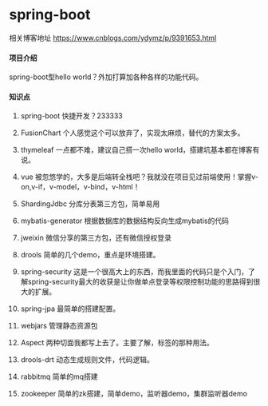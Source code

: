 # spring-boot
相关博客地址  https://www.cnblogs.com/ydymz/p/9391653.html

#### 项目介绍
spring-boot型hello world？外加打算加各种各样的功能代码。

#### 知识点
1. spring-boot         快捷开发？233333

2. FusionChart         个人感觉这个可以放弃了，实现太麻烦，替代的方案太多。

3. thymeleaf           一点都不难，建议自己搭一次hello world，搭建坑基本都在博客有说。

4. vue                 被忽悠学的，大多是后端转全栈吧？我就没在项目见过前端使用！掌握v-on,v-if，v-model，v-bind，v-html！

5. ShardingJdbc        分库分表第三方包，简单易用

6. mybatis-generator   根据数据库的数据结构反向生成mybatis的代码

7. jweixin             微信分享的第三方包，还有微信授权登录

8. drools              简单的几个demo，重点是环境搭建。

9. spring-security     这是一个很高大上的东西，而我里面的代码只是个入门，了解spring-security最大的收获是让你做单点登录等权限控制功能的思路得到很大的扩展。

10. spring-jpa         最简单的搭建配置。

11. webjars            管理静态资源包

12. Aspect             两种切面我都写上去了。主要了解，标签的那种用法。

13. drools-drt         动态生成规则文件，代码逻辑。

14. rabbitmq           简单的mq搭建

15. zookeeper          简单的zk搭建，简单demo，监听器demo，集群监听器demo


